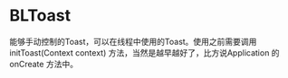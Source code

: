 # BLToast
能够手动控制的Toast，可以在线程中使用的Toast。使用之前需要调用initToast(Context context) 方法，当然是越早越好了，比方说Application 的onCreate 方法中。
